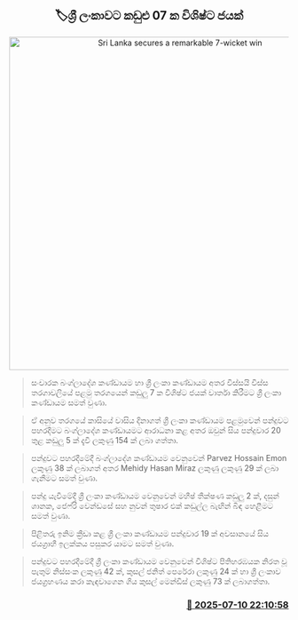 <p align='center'><b><h2 align='center' title='Sri Lanka secures a remarkable 7-wicket win'>🏷ශ්‍රී ලංකාවට කඩුළු 07 ක විශිෂ්ට ජයක්</h2></b></p>
<p align='center'><img src='https://helakuru.sgp1.cdn.digitaloceanspaces.com/esana/images/lib/sl-vs-ban-2nd-t20.jpg' width='600' alt='Sri Lanka secures a remarkable 7-wicket win'></p>

> සංචාරක බංග්ලාදේශ කණ්ඩායම හා ශ්‍රී ලංකා කණ්ඩායම අතර විස්සයි විස්ස තරගාවලියේ පළමු තරගයෙන් කඩුලු 7 ක විශිෂ්ට ජයක් වාර්තා කිරීමට ශ්‍රී ලංකා කණ්ඩායම සමත් වුණා.

> ඒ අනුව තරගයේ කාසියේ වාසිය දිනාගත් ශ්‍රී ලංකා කණ්ඩායම පළමුවෙන් පන්දුවට පහරදීමට බංග්ලාදේශ කණ්ඩායමට ආරාධනා කළ අතර ඔවුන් සිය පන්දුවාර 20 තුළ කඩුලු 5 ක් දැවී ලකුණු 154 ක් ලබා ගත්තා.

> පන්දුවට පහරදී‍මේදී බංග්ලාදේශ කණ්ඩායම වෙනුවෙන් Parvez Hossain Emon ලකුණු 38 ක් ලබාගත් අතර Mehidy Hasan Miraz ලකුණු ලකුණු 29 ක් ලබා ගැනීමට සමත් වුණා.

> පන්දු යැවීමේදී ශ්‍රී ලංකා කණ්ඩායම වෙනුවෙන් මහීෂ් තීක්ෂණ කඩුලු 2 ක්, දසුන් ශානක, ජෙෆ්රි වෙන්ඩසේ සහ නුවන් තුෂාර එක් කඩුල්ල බැඟින් බිඳ හෙළීමට සමත් වුණා.

> පිළිතරු ඉනිම ක්‍රීඩා කළ ශ්‍රී ලංකා කණ්ඩායම පන්දුවාර 19 ක් අවසානයේ සිය ජයග්‍රාහී ඉලක්කය පසුකර යාමට සමත් වුණා.

> පන්දුවට පහරදීමේදී ශ්‍රී ලංකා කණ්ඩායම වෙනුවෙන් විශිෂ්ට පිතිහරඹයක නිරත වූ පැතුම් නිස්සංක ලකුණු 42 ක්, කුසල් ජනිත් පෙරේරා ලකුණු 24 ක් හා ශ්‍රී ලංකාව ජයග්‍රහණය කරා කැඳවාගෙන ගිය කුසල් මෙන්ඩිස් ලකුණු 73 ක් ලබාගත්තා.



<h3 align='right'><a href='https://www.helakuru.lk/esana/p/111768/'>📅 2025-07-10 22:10:58</a></h3>
